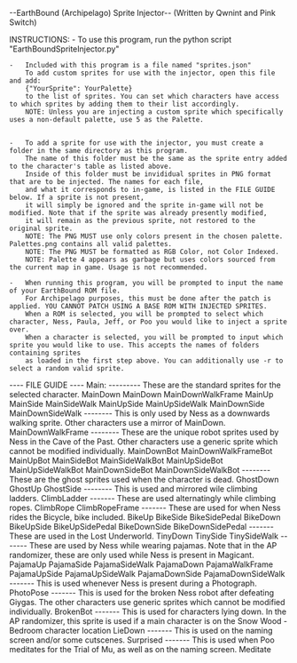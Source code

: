 --EarthBound (Archipelago) Sprite Injector--
(Written by Qwnint and Pink Switch)


INSTRUCTIONS:
	- To use this program, run the python script "EarthBoundSpriteInjector.py"

	-	Included with this program is a file named "sprites.json"
		To add custom sprites for use with the injector, open this file and add:
		{"YourSprite": YourPalette}
		to the list of sprites. You can set which characters have access to which sprites by adding them to their list accordingly.
		NOTE: Unless you are injecting a custom sprite which specifically uses a non-default palette, use 5 as the Palette.

	
	-	To add a sprite for use with the injector, you must create a folder in the same directory as this program.
		The name of this folder must be the same as the sprite entry added to the character's table as listed above.
		Inside of this folder must be invididual sprites in PNG format that are to be injected. The names for each file,
		and what it corresponds to in-game, is listed in the FILE GUIDE below. If a sprite is not present,
		it will simply be ignored and the sprite in-game will not be modified. Note that if the sprite was already presently modified,
		it will remain as the previous sprite, not restored to the original sprite.
		NOTE: The PNG MUST use only colors present in the chosen palette. Palettes.png contains all valid palettes.
		NOTE: The PNG MUST be formatted as RGB Color, not Color Indexed.
		NOTE: Palette 4 appears as garbage but uses colors sourced from the current map in game. Usage is not recommended.
		
	-	When running this program, you will be prompted to input the name of your EarthBound ROM file.
		For Archipelago purposes, this must be done after the patch is applied. YOU CANNOT PATCH USING A BASE ROM WITH INJECTED SPRITES.
		When a ROM is selected, you will be prompted to select which character, Ness, Paula, Jeff, or Poo you would like to inject a sprite over.
		When a character is selected, you will be prompted to input which sprite you would like to use. This accepts the names of folders containing sprites
		as loaded in the first step above. You can additionally use -r to select a random valid sprite.


---- FILE GUIDE ----
 Main:
	---------
	These are the standard sprites for the selected character.
		MainDown
		MainDown
		MainDownWalkFrame
		MainUp
		MainSide
		MainSideWalk
		MainUpSide
		MainUpSideWalk
		MainDownSide
		MainDownSideWalk
	--------
	This is only used by Ness as a downwards walking sprite. Other characters use a mirror of MainDown.
		MainDownWalkFrame
	--------
	These are the unique robot sprites used by Ness in the Cave of the Past.
	Other characters use a generic sprite which cannot be modified individually.
		MainDownBot
        MainDownWalkFrameBot
        MainUpBot
        MainSideBot
        MainSideWalkBot
        MainUpSideBot
        MainUpSideWalkBot
        MainDownSideBot
        MainDownSideWalkBot
	--------
	These are the ghost sprites used when the character is dead.
		GhostDown
        GhostUp
        GhostSide
	--------
	This is used and mirrored wile climbing ladders.
		ClimbLadder
	-------
	These are used alternatingly while climbing ropes.
		ClimbRope
        ClimbRopeFrame
	-------
	These are used for when Ness rides the Bicycle, bike included.
        BikeUp
        BikeSide
        BikeSidePedal
        BikeDown
        BikeUpSide
        BikeUpSidePedal
        BikeDownSide
        BikeDownSidePedal
	-------
	These are used in the Lost Underworld.
		TinyDown
		TinySide
		TinySideWalk
	-------
	These are used by Ness while wearing pajamas. Note that in the AP randomizer, these are only used while Ness is present in Magicant.
        PajamaUp
        PajamaSide
        PajamaSideWalk
        PajamaDown
        PajamaWalkFrame
        PajamaUpSide
        PajamaUpSideWalk
        PajamaDownSide
        PajamaDownSideWalk
	-------
	This is used whenever Ness is present during a Photograph.
        PhotoPose
	-------
	This is used for the broken Ness robot after defeating Giygas. The other characters use generic sprites which cannot be modified individually.
        BrokenBot
	-------
	This is used for characters lying down. In the AP randomizer, this sprite is used if a main character is on the Snow Wood - Bedroom character location
        LieDown
	-------
	This is used on the naming screen and/or some cutscenes.
        Surprised
	-------
	This is used when Poo meditates for the Trial of Mu, as well as on the naming screen.
		Meditate